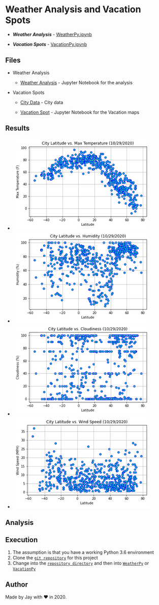 # Weather Analysis and Vacation Spots

- **_Weather Analysis_** - [WeatherPy.ipynb](WeatherPy/WeatherPy.ipynb)

- **_Vacation Spots_** - [VacationPy.ipynb](VacationPy/Vacation.ipynb)

## Files

- Weather Analysis

  - [Weather Analysis](WeatherPy/WeatherPy.ipynb) - Jupyter Notebook for the analysis

- Vacation Spots

  - [City Data](WeatherPy/output_data/cities.csv) - City data

  - [Vacation Spot](VacationPy/Vacation.ipynb) - Jupyter Notebook for the Vacation maps

## Results

- ![Scatter Max Temp](WeatherPy/images/scatter_max_temp.png)
- ![Scatter Humidity](WeatherPy/images/scatter_humidity.png)
- ![Scatter Cloudiness](WeatherPy/images/scatter_cloudiness.png)
- ![Scatter Wind Speed](WeatherPy/images/scatter_wind_speed.png)

## Analysis

## Execution

1. The assumption is that you have a working Python 3.6 environment
1. Clone the [`git repository`](https://github.com/jayhjman/python-api-challenge) for this project
1. Change into the [`repository directory`](https://github.com/jayhjman/python-api-challenge) and then into [`WeatherPy`](WeatherPy/) or [`VacationPy`](VacationPy/)

## Author

Made by Jay with :heart: in 2020.
